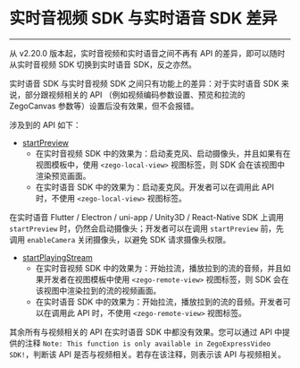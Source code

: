 # 实时音视频 SDK 与实时语音 SDK 差异

- - -

从 v2.20.0 版本起，实时音视频和实时语音之间不再有 API 的差异，即可以随时从实时音视频 SDK 切换到实时语音 SDK，反之亦然。

实时语音 SDK 与实时音视频 SDK 之间只有功能上的差异：对于实时语音 SDK 来说，部分跟视频相关的 API （例如视频编码参数设置、预览和拉流的 ZegoCanvas 参数等）设置后没有效果，但不会报错。

涉及到的 API 如下：

- [startPreview](https://doc-zh.zego.im/unique-api/express-video-sdk/zh/javascript_uni-app/classes/_zegoexpressengine_.zegoexpressengine.html#startpreview)
    - 在实时音视频 SDK 中的效果为：启动麦克风、启动摄像头，并且如果有在视图模板中，使用 `<zego-local-view>` 视图标签，则 SDK 会在该视图中渲染预览画面。
    - 在实时语音 SDK 中的效果为：启动麦克风。开发者可以在调用此 API 时，不使用 `<zego-local-view>` 视图标签。

<Warning title="注意">



在实时语音 Flutter / Electron / uni-app / Unity3D / React-Native SDK 上调用 `startPreview` 时，仍然会启动摄像头；开发者可以在调用 `startPreview` 前，先调用 `enableCamera` 关闭摄像头，以避免 SDK 请求摄像头权限。 

</Warning>




- [startPlayingStream](https://doc-zh.zego.im/unique-api/express-video-sdk/zh/javascript_uni-app/classes/_zegoexpressengine_.zegoexpressengine.html#startplayingstream)
    - 在实时音视频 SDK 中的效果为：开始拉流，播放拉到的流的音频，并且如果开发者在视图模板中使用 `<zego-remote-view>` 视图标签，则 SDK 会在该视图中渲染拉到的流的视频画面。
    - 在实时语音 SDK 中的效果为：开始拉流，播放拉到的流的音频。开发者可以在调用此 API 时，不使用 `<zego-remote-view>` 视图标签。

<Warning title="注意">



其余所有与视频相关的 API 在实时语音 SDK 中都没有效果。您可以通过 API 中提供的注释 `Note: This function is only available in ZegoExpressVideo SDK!`，判断该 API 是否与视频相关。若存在该注释，则表示该 API 与视频相关。

</Warning>


